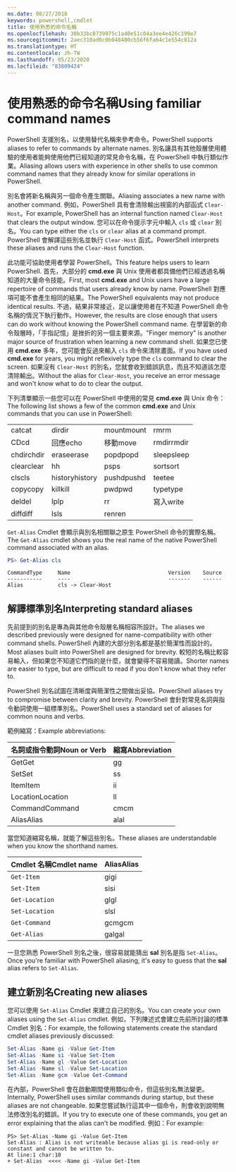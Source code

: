 ```yaml
---
ms.date: 08/27/2018
keywords: powershell,cmdlet
title: 使用熟悉的命令名稱
ms.openlocfilehash: 30b33bc8739975c1a40e51c04a3ee4e426c199e7
ms.sourcegitcommit: 2aec310ad0c0b048400cb56f6fa64c1e554c812a
ms.translationtype: HT
ms.contentlocale: zh-TW
ms.lasthandoff: 05/23/2020
ms.locfileid: "83809424"
---
```

# <a name="using-familiar-command-names"></a><span data-ttu-id="eec66-103">使用熟悉的命令名稱</span><span class="sxs-lookup"><span data-stu-id="eec66-103">Using familiar command names</span></span>

<span data-ttu-id="eec66-104">PowerShell 支援別名，以使用替代名稱來參考命令。</span><span class="sxs-lookup"><span data-stu-id="eec66-104">PowerShell supports aliases to refer to commands by alternate names.</span></span> <span data-ttu-id="eec66-105">別名讓具有其他殼層使用體驗的使用者能夠使用他們已經知道的常見命令名稱，在 PowerShell 中執行類似作業。</span><span class="sxs-lookup"><span data-stu-id="eec66-105">Aliasing allows users with experience in other shells to use common command names that they already know for similar operations in PowerShell.</span></span>

<span data-ttu-id="eec66-106">別名會將新名稱與另一個命令產生關聯。</span><span class="sxs-lookup"><span data-stu-id="eec66-106">Aliasing associates a new name with another command.</span></span> <span data-ttu-id="eec66-107">例如，PowerShell 具有會清除輸出視窗的內部函式 `Clear-Host`。</span><span class="sxs-lookup"><span data-stu-id="eec66-107">For example, PowerShell has an internal function named `Clear-Host` that clears the output window.</span></span> <span data-ttu-id="eec66-108">您可以在命令提示字元中輸入 `cls` 或 `clear` 別名。</span><span class="sxs-lookup"><span data-stu-id="eec66-108">You can type either the `cls` or `clear` alias at a command prompt.</span></span> <span data-ttu-id="eec66-109">PowerShell 會解譯這些別名並執行 `Clear-Host` 函式。</span><span class="sxs-lookup"><span data-stu-id="eec66-109">PowerShell interprets these aliases and runs the `Clear-Host` function.</span></span>

<span data-ttu-id="eec66-110">此功能可協助使用者學習 PowerShell。</span><span class="sxs-lookup"><span data-stu-id="eec66-110">This feature helps users to learn PowerShell.</span></span> <span data-ttu-id="eec66-111">首先，大部分的 **cmd.exe** 與 Unix 使用者都具備他們已經透過名稱知道的大量命令技能。</span><span class="sxs-lookup"><span data-stu-id="eec66-111">First, most **cmd.exe** and Unix users have a large repertoire of commands that users already know by name.</span></span> <span data-ttu-id="eec66-112">PowerShell 對應項可能不會產生相同的結果。</span><span class="sxs-lookup"><span data-stu-id="eec66-112">The PowerShell equivalents may not produce identical results.</span></span> <span data-ttu-id="eec66-113">不過，結果非常接近，足以讓使用者在不知道 PowerShell 命令名稱的情況下執行動作。</span><span class="sxs-lookup"><span data-stu-id="eec66-113">However, the results are close enough that users can do work without knowing the PowerShell command name.</span></span> <span data-ttu-id="eec66-114">在學習新的命令殼層時，「手指記憶」是挫折的另一個主要來源。</span><span class="sxs-lookup"><span data-stu-id="eec66-114">"Finger memory" is another major source of frustration when learning a new command shell.</span></span> <span data-ttu-id="eec66-115">如果您已使用 **cmd.exe** 多年，您可能會反過來輸入 `cls` 命令來清除畫面。</span><span class="sxs-lookup"><span data-stu-id="eec66-115">If you have used **cmd.exe** for years, you might reflexively type the `cls` command to clear the screen.</span></span> <span data-ttu-id="eec66-116">如果沒有 `Clear-Host` 的別名，您就會收到錯誤訊息，而且不知道該怎麼清除輸出。</span><span class="sxs-lookup"><span data-stu-id="eec66-116">Without the alias for `Clear-Host`, you receive an error message and won't know what to do to clear the output.</span></span>

<span data-ttu-id="eec66-117">下列清單顯示一些您可以在 PowerShell 中使用的常見 **cmd.exe** 與 Unix 命令：</span><span class="sxs-lookup"><span data-stu-id="eec66-117">The following list shows a few of the common **cmd.exe** and Unix commands that you can use in PowerShell:</span></span>

|||||
|-|-|-|-|
|<span data-ttu-id="eec66-118">cat</span><span class="sxs-lookup"><span data-stu-id="eec66-118">cat</span></span>|<span data-ttu-id="eec66-119">dir</span><span class="sxs-lookup"><span data-stu-id="eec66-119">dir</span></span>|<span data-ttu-id="eec66-120">mount</span><span class="sxs-lookup"><span data-stu-id="eec66-120">mount</span></span>|<span data-ttu-id="eec66-121">rm</span><span class="sxs-lookup"><span data-stu-id="eec66-121">rm</span></span>|
|<span data-ttu-id="eec66-122">CD</span><span class="sxs-lookup"><span data-stu-id="eec66-122">cd</span></span>|<span data-ttu-id="eec66-123">回應</span><span class="sxs-lookup"><span data-stu-id="eec66-123">echo</span></span>|<span data-ttu-id="eec66-124">移動</span><span class="sxs-lookup"><span data-stu-id="eec66-124">move</span></span>|<span data-ttu-id="eec66-125">rmdir</span><span class="sxs-lookup"><span data-stu-id="eec66-125">rmdir</span></span>|
|<span data-ttu-id="eec66-126">chdir</span><span class="sxs-lookup"><span data-stu-id="eec66-126">chdir</span></span>|<span data-ttu-id="eec66-127">erase</span><span class="sxs-lookup"><span data-stu-id="eec66-127">erase</span></span>|<span data-ttu-id="eec66-128">popd</span><span class="sxs-lookup"><span data-stu-id="eec66-128">popd</span></span>|<span data-ttu-id="eec66-129">sleep</span><span class="sxs-lookup"><span data-stu-id="eec66-129">sleep</span></span>|
|<span data-ttu-id="eec66-130">clear</span><span class="sxs-lookup"><span data-stu-id="eec66-130">clear</span></span>|<span data-ttu-id="eec66-131">h</span><span class="sxs-lookup"><span data-stu-id="eec66-131">h</span></span>|<span data-ttu-id="eec66-132">ps</span><span class="sxs-lookup"><span data-stu-id="eec66-132">ps</span></span>|<span data-ttu-id="eec66-133">sort</span><span class="sxs-lookup"><span data-stu-id="eec66-133">sort</span></span>|
|<span data-ttu-id="eec66-134">cls</span><span class="sxs-lookup"><span data-stu-id="eec66-134">cls</span></span>|<span data-ttu-id="eec66-135">history</span><span class="sxs-lookup"><span data-stu-id="eec66-135">history</span></span>|<span data-ttu-id="eec66-136">pushd</span><span class="sxs-lookup"><span data-stu-id="eec66-136">pushd</span></span>|<span data-ttu-id="eec66-137">tee</span><span class="sxs-lookup"><span data-stu-id="eec66-137">tee</span></span>|
|<span data-ttu-id="eec66-138">copy</span><span class="sxs-lookup"><span data-stu-id="eec66-138">copy</span></span>|<span data-ttu-id="eec66-139">kill</span><span class="sxs-lookup"><span data-stu-id="eec66-139">kill</span></span>|<span data-ttu-id="eec66-140">pwd</span><span class="sxs-lookup"><span data-stu-id="eec66-140">pwd</span></span>|<span data-ttu-id="eec66-141">type</span><span class="sxs-lookup"><span data-stu-id="eec66-141">type</span></span>|
|<span data-ttu-id="eec66-142">del</span><span class="sxs-lookup"><span data-stu-id="eec66-142">del</span></span>|<span data-ttu-id="eec66-143">lp</span><span class="sxs-lookup"><span data-stu-id="eec66-143">lp</span></span>|<span data-ttu-id="eec66-144">r</span><span class="sxs-lookup"><span data-stu-id="eec66-144">r</span></span>|<span data-ttu-id="eec66-145">寫入</span><span class="sxs-lookup"><span data-stu-id="eec66-145">write</span></span>|
|<span data-ttu-id="eec66-146">diff</span><span class="sxs-lookup"><span data-stu-id="eec66-146">diff</span></span>|<span data-ttu-id="eec66-147">ls</span><span class="sxs-lookup"><span data-stu-id="eec66-147">ls</span></span>|<span data-ttu-id="eec66-148">ren</span><span class="sxs-lookup"><span data-stu-id="eec66-148">ren</span></span>||

<span data-ttu-id="eec66-149">`Get-Alias` Cmdlet 會顯示與別名相關聯之原生 PowerShell 命令的實際名稱。</span><span class="sxs-lookup"><span data-stu-id="eec66-149">The `Get-Alias` cmdlet shows you the real name of the native PowerShell command associated with an alias.</span></span>

```powershell
PS> Get-Alias cls
```

```Output
CommandType     Name                               Version    Source
-----------     ----                               -------    ------
Alias           cls -> Clear-Host
```

## <a name="interpreting-standard-aliases"></a><span data-ttu-id="eec66-150">解譯標準別名</span><span class="sxs-lookup"><span data-stu-id="eec66-150">Interpreting standard aliases</span></span>

<span data-ttu-id="eec66-151">先前提到的別名是專為與其他命令殼層名稱相容所設計。</span><span class="sxs-lookup"><span data-stu-id="eec66-151">The aliases we described previously were designed for name-compatibility with other command shells.</span></span>
<span data-ttu-id="eec66-152">PowerShell 內建的大部分別名都是基於簡潔性而設計的。</span><span class="sxs-lookup"><span data-stu-id="eec66-152">Most aliases built into PowerShell are designed for brevity.</span></span> <span data-ttu-id="eec66-153">較短的名稱比較容易輸入，但如果您不知道它們指的是什麼，就會變得不容易閱讀。</span><span class="sxs-lookup"><span data-stu-id="eec66-153">Shorter names are easier to type, but are difficult to read if you don't know what they refer to.</span></span>

<span data-ttu-id="eec66-154">PowerShell 別名試圖在清晰度與簡潔性之間做出妥協。</span><span class="sxs-lookup"><span data-stu-id="eec66-154">PowerShell aliases try to compromise between clarity and brevity.</span></span> <span data-ttu-id="eec66-155">PowerShell 會針對常見名詞與指令動詞使用一組標準別名。</span><span class="sxs-lookup"><span data-stu-id="eec66-155">PowerShell uses a standard set of aliases for common nouns and verbs.</span></span>

<span data-ttu-id="eec66-156">範例縮寫：</span><span class="sxs-lookup"><span data-stu-id="eec66-156">Example abbreviations:</span></span>

| <span data-ttu-id="eec66-157">名詞或指令動詞</span><span class="sxs-lookup"><span data-stu-id="eec66-157">Noun or Verb</span></span> | <span data-ttu-id="eec66-158">縮寫</span><span class="sxs-lookup"><span data-stu-id="eec66-158">Abbreviation</span></span> |
|--------------|--------------|
| <span data-ttu-id="eec66-159">Get</span><span class="sxs-lookup"><span data-stu-id="eec66-159">Get</span></span>          | <span data-ttu-id="eec66-160">g</span><span class="sxs-lookup"><span data-stu-id="eec66-160">g</span></span>            |
| <span data-ttu-id="eec66-161">Set</span><span class="sxs-lookup"><span data-stu-id="eec66-161">Set</span></span>          | <span data-ttu-id="eec66-162">s</span><span class="sxs-lookup"><span data-stu-id="eec66-162">s</span></span>            |
| <span data-ttu-id="eec66-163">Item</span><span class="sxs-lookup"><span data-stu-id="eec66-163">Item</span></span>         | <span data-ttu-id="eec66-164">i</span><span class="sxs-lookup"><span data-stu-id="eec66-164">i</span></span>            |
| <span data-ttu-id="eec66-165">Location</span><span class="sxs-lookup"><span data-stu-id="eec66-165">Location</span></span>     | <span data-ttu-id="eec66-166">l</span><span class="sxs-lookup"><span data-stu-id="eec66-166">l</span></span>            |
| <span data-ttu-id="eec66-167">Command</span><span class="sxs-lookup"><span data-stu-id="eec66-167">Command</span></span>      | <span data-ttu-id="eec66-168">cm</span><span class="sxs-lookup"><span data-stu-id="eec66-168">cm</span></span>           |
| <span data-ttu-id="eec66-169">Alias</span><span class="sxs-lookup"><span data-stu-id="eec66-169">Alias</span></span>        | <span data-ttu-id="eec66-170">al</span><span class="sxs-lookup"><span data-stu-id="eec66-170">al</span></span>           |

<span data-ttu-id="eec66-171">當您知道縮寫名稱，就能了解這些別名。</span><span class="sxs-lookup"><span data-stu-id="eec66-171">These aliases are understandable when you know the shorthand names.</span></span>

| <span data-ttu-id="eec66-172">Cmdlet 名稱</span><span class="sxs-lookup"><span data-stu-id="eec66-172">Cmdlet name</span></span>    | <span data-ttu-id="eec66-173">Alias</span><span class="sxs-lookup"><span data-stu-id="eec66-173">Alias</span></span> |
|----------------|-------|
| `Get-Item`     | <span data-ttu-id="eec66-174">gi</span><span class="sxs-lookup"><span data-stu-id="eec66-174">gi</span></span>    |
| `Set-Item`     | <span data-ttu-id="eec66-175">si</span><span class="sxs-lookup"><span data-stu-id="eec66-175">si</span></span>    |
| `Get-Location` | <span data-ttu-id="eec66-176">gl</span><span class="sxs-lookup"><span data-stu-id="eec66-176">gl</span></span>    |
| `Set-Location` | <span data-ttu-id="eec66-177">sl</span><span class="sxs-lookup"><span data-stu-id="eec66-177">sl</span></span>    |
| `Get-Command`  | <span data-ttu-id="eec66-178">gcm</span><span class="sxs-lookup"><span data-stu-id="eec66-178">gcm</span></span>   |
| `Get-Alias`    | <span data-ttu-id="eec66-179">gal</span><span class="sxs-lookup"><span data-stu-id="eec66-179">gal</span></span>   |

<span data-ttu-id="eec66-180">一旦您熟悉 PowerShell 別名之後，很容易就能猜出 **sal** 別名是指 `Set-Alias`。</span><span class="sxs-lookup"><span data-stu-id="eec66-180">Once you're familiar with PowerShell aliasing, it's easy to guess that the **sal** alias refers to `Set-Alias`.</span></span>

## <a name="creating-new-aliases"></a><span data-ttu-id="eec66-181">建立新別名</span><span class="sxs-lookup"><span data-stu-id="eec66-181">Creating new aliases</span></span>

<span data-ttu-id="eec66-182">您可以使用 `Set-Alias` Cmdlet 來建立自己的別名。</span><span class="sxs-lookup"><span data-stu-id="eec66-182">You can create your own aliases using the `Set-Alias` cmdlet.</span></span> <span data-ttu-id="eec66-183">例如，下列陳述式會建立先前所討論的標準 Cmdlet 別名：</span><span class="sxs-lookup"><span data-stu-id="eec66-183">For example, the following statements create the standard cmdlet aliases previously discussed:</span></span>

```powershell
Set-Alias -Name gi -Value Get-Item
Set-Alias -Name si -Value Set-Item
Set-Alias -Name gl -Value Get-Location
Set-Alias -Name sl -Value Set-Location
Set-Alias -Name gcm -Value Get-Command
```

<span data-ttu-id="eec66-184">在內部，PowerShell 會在啟動期間使用類似命令，但這些別名無法變更。</span><span class="sxs-lookup"><span data-stu-id="eec66-184">Internally, PowerShell uses similar commands during startup, but these aliases are not changeable.</span></span>
<span data-ttu-id="eec66-185">如果您嘗試執行這其中一個命令，則會收到說明無法修改別名的錯誤。</span><span class="sxs-lookup"><span data-stu-id="eec66-185">If you try to execute one of these commands, you get an error explaining that the alias can't be modified.</span></span> <span data-ttu-id="eec66-186">例如：</span><span class="sxs-lookup"><span data-stu-id="eec66-186">For example:</span></span>

```
PS> Set-Alias -Name gi -Value Get-Item
Set-Alias : Alias is not writeable because alias gi is read-only or constant and cannot be written to.
At line:1 char:10
+ Set-Alias  <<<< -Name gi -Value Get-Item
```
